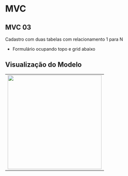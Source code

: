 # MVC

## MVC 03

Cadastro com duas tabelas com relacionamento 1 para N

- Formulário ocupando topo e grid abaixo

## Visualização do Modelo

<table>
  <tr><td>
    <img src="SXMVC03.png" height="300em"/><br />
  </td></tr>
</table>
